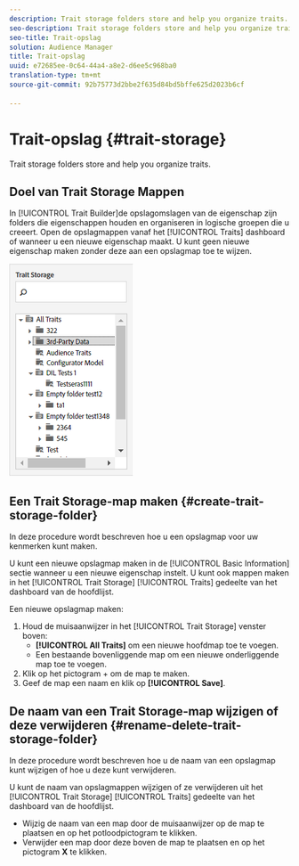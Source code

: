 ```yaml
---
description: Trait storage folders store and help you organize traits.
seo-description: Trait storage folders store and help you organize traits.
seo-title: Trait-opslag
solution: Audience Manager
title: Trait-opslag
uuid: e72685ee-0c64-44a4-a8e2-d6ee5c968ba0
translation-type: tm+mt
source-git-commit: 92b75773d2bbe2f635d84bd5bffe625d2023b6cf

---
```



# Trait-opslag {#trait-storage}

Trait storage folders store and help you organize traits.

<!-- c_tb_storage.xml -->

## Doel van Trait Storage Mappen

In [!UICONTROL Trait Builder]de opslagomslagen van de eigenschap zijn folders die eigenschappen houden en organiseren in logische groepen die u creeert. Open de opslagmappen vanaf het [!UICONTROL Traits] dashboard of wanneer u een nieuwe eigenschap maakt. U kunt geen nieuwe eigenschap maken zonder deze aan een opslagmap toe te wijzen.

![](assets/tb_storage.png)

## Een Trait Storage-map maken {#create-trait-storage-folder}

In deze procedure wordt beschreven hoe u een opslagmap voor uw kenmerken kunt maken.

<!-- t_tb_create_storage.xml -->

U kunt een nieuwe opslagmap maken in de [!UICONTROL Basic Information] sectie wanneer u een nieuwe eigenschap instelt. U kunt ook mappen maken in het [!UICONTROL Trait Storage] [!UICONTROL Traits] gedeelte van het dashboard van de hoofdlijst.

Een nieuwe opslagmap maken:

1. Houd de muisaanwijzer in het [!UICONTROL Trait Storage] venster boven:
   * **[!UICONTROL All Traits]** om een nieuwe hoofdmap toe te voegen.
   * Een bestaande bovenliggende map om een nieuwe onderliggende map toe te voegen.
1. Klik op het pictogram + om de map te maken.
1. Geef de map een naam en klik op **[!UICONTROL Save]**.

## De naam van een Trait Storage-map wijzigen of deze verwijderen {#rename-delete-trait-storage-folder}

In deze procedure wordt beschreven hoe u de naam van een opslagmap kunt wijzigen of hoe u deze kunt verwijderen.

<!-- t_tb_rename_delete_storage.xml -->

U kunt de naam van opslagmappen wijzigen of ze verwijderen uit het [!UICONTROL Trait Storage] [!UICONTROL Traits] gedeelte van het dashboard van de hoofdlijst.

* Wijzig de naam van een map door de muisaanwijzer op de map te plaatsen en op het potloodpictogram te klikken.
* Verwijder een map door deze boven de map te plaatsen en op het pictogram **X** te klikken.